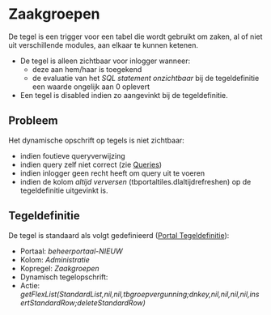 # Zaakgroepen

De tegel is een trigger voor een tabel die wordt gebruikt om zaken, al of niet uit verschillende modules, aan elkaar te kunnen ketenen.

  - De tegel is alleen zichtbaar voor inlogger wanneer:
    - deze aan hem/haar is toegekend
    - de evaluatie van het *SQL statement onzichtbaar* bij de tegeldefinitie een waarde ongelijk aan 0 oplevert
  - Een tegel is disabled indien zo aangevinkt bij de tegeldefinitie.

## Probleem

Het dynamische opschrift op tegels is niet zichtbaar:

  - indien foutieve queryverwijzing
  - indien query zelf niet correct (zie [Queries](/instellen_inrichten/queries.md))
  - indien inlogger geen recht heeft om query uit te voeren
  - indien de kolom *altijd verversen* (tbportaltiles.dlaltijdrefreshen) op de tegeldefinitie uitgevinkt is.

## Tegeldefinitie

De tegel is standaard als volgt gedefinieerd ([Portal Tegeldefinitie](/instellen_inrichten/portaldefinitie/portal_tegel.md)):

  - Portaal: *beheerportaal-NIEUW*
  - Kolom: *Administratie*
  - Kopregel: *Zaakgroepen*
  - Dynamisch tegelopschrift:
  - Actie: *getFlexList(StandardList,nil,nil,tbgroepvergunning;dnkey,nil,nil,nil,nil,insertStandardRow;deleteStandardRow)*

